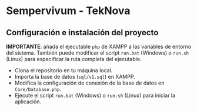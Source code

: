 # Sempervivum - TekNova

## Configuración e instalación del proyecto

**IMPORTANTE**: añada el ejecutable `php` de XAMPP a las variables de entorno del sistema. También puede modificar el script `run.bat` (Windows) o `run.sh` (Linux) para especificar la ruta completa del ejecutable.

- Clona el repositorio en tu máquina local.
- Importa la base de datos (`sql/v1.sql`) en XAMPP.
- Modifica la configuración de conexión de la base de datos en `Core/Database.php`.
- Ejecute el script `run.bat` (Windows) o `run.sh` (Linux) para iniciar la aplicación.